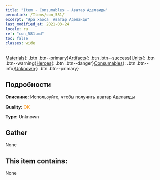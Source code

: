 ```yaml
---
title: "Item - Consumables - Аватар Аделаиды"
permalink: /Items/con_581/
excerpt: "Эра хаоса  Аватар Аделаиды"
last_modified_at: 2021-03-24
locale: ru
ref: "con_581.md"
toc: false
classes: wide
---
```

 [Materials](/ru/Items/){: .btn .btn--primary}[Artifacts](/ru/Items/Artifacts/){: .btn .btn--success}[Units](/ru/Items/Units/){: .btn .btn--warning}[Heroes](/ru/Items/Heroes/){: .btn .btn--danger}[Consumables](/ru/Items/Consumables/){: .btn .btn--info}[Unknown](/ru/Items/Unknown/){: .btn .btn--primary}

## Подробности
 **Описание:** Используйте, чтобы получить аватар Аделаиды

 **Quality:** <span style="color: #FF8C00">OK</span>

 **Type:** Unknown

## Gather

  None

## This item contains:

  None

